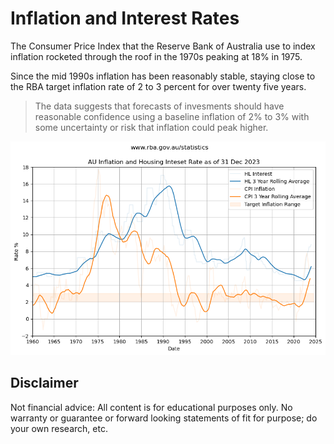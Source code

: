 # Inflation and Interest Rates

The Consumer Price Index that the Reserve Bank of Australia use to index inflation rocketed through the roof in the 1970s peaking at 18% in 1975. 

Since the mid 1990s inflation has been reasonably stable, staying close to the RBA target inflation rate of 2 to 3 percent for over twenty five years.

> The data suggests that forecasts of invesments should have reasonable confidence using a baseline inflation of 2% to 3% with some uncertainty or risk that inflation could peak higher.

![](images/inflation-and-interest-rates.png)

## Disclaimer

Not financial advice: All content is for educational purposes only. No warranty or guarantee or forward looking statements of fit for purpose; do your own research, etc.